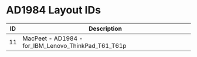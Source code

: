 # AD1984 Layout IDs

| ID | Description |
|---|---|
| 11 | MacPeet - AD1984 - for_IBM_Lenovo_ThinkPad_T61_T61p |
